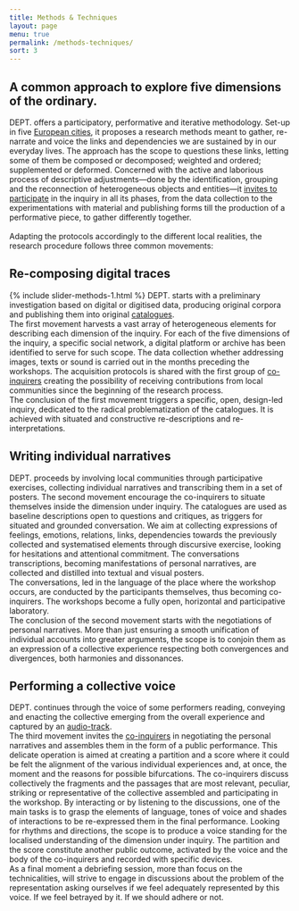 ```yaml
---
title: Methods & Techniques
layout: page
menu: true
permalink: /methods-techniques/
sort: 3
---
```

<h2>A common approach to explore five dimensions of the ordinary.</h2>

<span class="dept">DEPT.</span> offers a participatory, performative and iterative methodology. Set-up in five [European cities](/workshops), it proposes a research methods meant to gather, re-narrate and voice the links and dependencies we are sustained by in our everyday lives. The approach has the scope to questions these links, letting some of them be composed or decomposed; weighted and ordered; supplemented or deformed. Concerned with the active and laborious process of descriptive adjustments—done by the identification, grouping and the reconnection of heterogeneous objects and entities—it [invites to participate](/become-a-co-inquirer/) in the inquiry in all its phases, from the data collection to the experimentations with material and publishing forms till the production of a performative piece, to gather differently together.
<br/><br/>
Adapting the protocols accordingly to the different local realities, the research procedure follows three common movements:

## Re-composing digital traces
{% include slider-methods-1.html %}
<span class="dept">DEPT.</span> starts with a preliminary investigation based on digital or digitised data, producing original corpora and publishing them into original [catalogues](/dept-repository).<br>
The first movement harvests a vast array of heterogeneous elements for describing each dimension of the inquiry. For each of the five dimensions of the inquiry, a specific social network, a digital platform or archive has been identified to serve for such scope.
The data collection whether addressing images, texts or sound is carried out in the months preceding the workshops. The acquisition protocols is shared with the first group of [co-inquirers](/become-a-co-inquirer/) creating the possibility of receiving contributions from local communities since the beginning of the research process.<br>
The conclusion of the first movement triggers a specific, open, design-led inquiry, dedicated to the radical problematization of the catalogues. It is achieved with situated and constructive re-descriptions and re-interpretations.

## Writing individual narratives
<span class="dept">DEPT.</span> proceeds by involving local communities through participative exercises, collecting individual narratives and transcribing them in a set of posters.
The second movement encourage the co-inquirers to situate themselves inside the dimension under inquiry. The catalogues are used as baseline descriptions open to questions and critiques, as triggers for situated and grounded conversation. We aim at collecting expressions of feelings, emotions, relations, links, dependencies towards the previously collected and systematised elements through discursive exercise, looking for hesitations and attentional commitment. The conversations transcriptions, becoming manifestations of personal narratives, are collected and distilled into textual and visual posters.<br>
The conversations, led in the language of the place where the workshop occurs, are conducted by the participants themselves, thus becoming co-inquirers. The workshops become a fully open, horizontal and participative laboratory.<br>
The conclusion of the second movement starts with the negotiations of personal narratives. More than just ensuring a smooth unification of individual accounts into greater arguments, the scope is to conjoin them as an expression of a collective experience respecting both convergences and divergences, both harmonies and dissonances.

## Performing a collective voice
<span class="dept">DEPT.</span> continues through the voice of some performers reading, conveying and enacting the collective emerging from the overall experience and captured by an [audio-track](/dept-repository).<br>
The third movement invites the [co-inquirers](/become-a-co-inquirer/) in negotiating the personal narratives and assembles them in the form of a public performance. This delicate operation is aimed at creating a partition and a score where it could be felt the alignment of the various individual experiences and, at once, the moment and the reasons for possible bifurcations.
The co-inquirers discuss collectively the fragments and the passages that are most relevant, peculiar, striking or representative of the collective assembled and participating in the workshop. By interacting or by listening to the discussions, one of the main tasks is to grasp the elements of language, tones of voice and shades of interactions to be re-expressed them in the final performance. Looking for rhythms and directions, the scope is to produce a voice standing for the localised understanding of the dimension under inquiry. The partition and the score constitute another public outcome, activated by the voice and the body of the co-inquirers and recorded with specific devices.<br>
As a final moment a debriefing session, more than focus on the technicalities, will strive to engage in discussions about the problem of the representation asking ourselves if we feel adequately represented by this voice. If we feel betrayed by it. If we should adhere or not.
